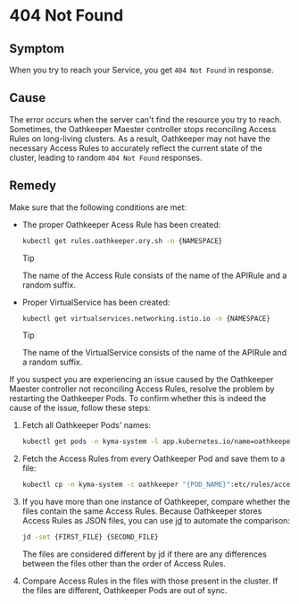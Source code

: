 # 404 Not Found

## Symptom

When you try to reach your Service, you get `404 Not Found` in response.

## Cause 

The error occurs when the server can't find the resource you try to reach. 
Sometimes, the Oathkeeper Maester controller stops reconciling Access Rules on long-living clusters. As a result, Oathkeeper may not have the necessary Access Rules to accurately reflect the current state of the cluster, leading to random `404 Not Found` responses.

## Remedy

Make sure that the following conditions are met:

- The proper Oathkeeper Acess Rule has been created:

  ```bash
  kubectl get rules.oathkeeper.ory.sh -n {NAMESPACE}
  ```

  > [!TIP]
  > The name of the Access Rule consists of the name of the APIRule and a random suffix.

- Proper VirtualService has been created:

  ```bash
  kubectl get virtualservices.networking.istio.io -n {NAMESPACE}
  ```

  > [!TIP]
  > The name of the VirtualService consists of the name of the APIRule and a random suffix.

If you suspect you are experiencing an issue caused by the Oathkeeper Maester controller not reconciling Access Rules, resolve the problem by restarting the Oathkeeper Pods. To confirm whether this is indeed the cause of the issue, follow these steps:

1. Fetch all Oathkeeper Pods' names:

    ```bash
    kubectl get pods -n kyma-system -l app.kubernetes.io/name=oathkeeper -o jsonpath='{.items[*].metadata.name}'
    ```

2. Fetch the Access Rules from every Oathkeeper Pod and save them to a file:

    ```bash
    kubectl cp -n kyma-system -c oathkeeper "{POD_NAME}":etc/rules/access-rules.json "access-rules.{POD_NAME}.json" 
    ```

3. If you have more than one instance of Oathkeeper, compare whether the files contain the same Access Rules. Because Oathkeeper stores Access Rules as JSON files, you can use [jd](https://github.com/josephburnett/jd) to automate the comparison:

    ```bash
    jd -set {FIRST_FILE} {SECOND_FILE} 
    ```

    The files are considered different by jd if there are any differences between the files other than the order of Access Rules.
   
4. Compare Access Rules in the files with those present in the cluster. If the files are different, Oathkeeper Pods are out of sync.

